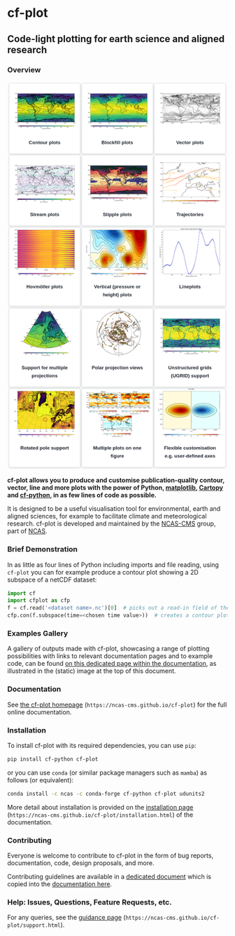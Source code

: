 # cf-plot

## Code-light plotting for earth science and aligned research

### Overview

![cf-plot example gallery of plots](docs/source/images/new_gallery_view.png "Examples Gallery of plots made with the cf-plot library")

**cf-plot allows you to produce and customise publication-quality contour,
vector, line and more plots with the power of Python,
[matplotlib](https://matplotlib.org/),
[Cartopy](https://scitools.org.uk/cartopy/docs/latest/) and
[cf-python](https://ncas-cms.github.io/cf-python/), in as few lines of code
as possible.**

It is designed to be a useful visualisation tool for environmental, earth
and aligned sciences, for example to facilitate climate and meteorological
research. cf-plot is developed and maintained by the
[NCAS-CMS](https://cms.ncas.ac.uk/index.html) group, part of
[NCAS](https://ncas.ac.uk/).


### Brief Demonstration

In as little as four lines of Python including imports and file reading,
using `cf-plot` you can for example produce a contour plot showing a 2D
subspace of a netCDF dataset:

```python
import cf
import cfplot as cfp
f = cf.read('<dataset name>.nc')[0]  # picks out a read-in field of the dataset
cfp.con(f.subspace(time=<chosen time value>))  # creates a contour plot of the field at that time value
```


### Examples Gallery

A gallery of outputs made with cf-plot, showcasing a range of plotting
possibilities with links to relevant documentation pages and to example code,
can be found
[on this dedicated page within the documentation](https://ncas-cms.github.io/cf-plot/gallery_of_examples.html),
as illustrated in the (static) image at the top of this document.


### Documentation

See [the cf-plot homepage](https://ncas-cms.github.io/cf-plot/)
(`https://ncas-cms.github.io/cf-plot`) for the full online documentation.


### Installation

To install cf-plot with its required dependencies, you can use `pip`:

```bash
pip install cf-python cf-plot
```

or you can use `conda` (or similar package managers such
as `mamba`) as follows (or equivalent):

```bash
conda install -c ncas -c conda-forge cf-python cf-plot udunits2
```

More detail about installation is provided on the
[installation page](https://ncas-cms.github.io/cf-plot/installation.html)
(`https://ncas-cms.github.io/cf-plot/installation.html`)
of the documentation.

### Contributing

Everyone is welcome to contribute to cf-plot in the form
of bug reports, documentation, code, design proposals, and more.

Contributing guidelines are available in a
[dedicated document](https://github.com/NCAS-CMS/cf-plot/blob/main/.github/CONTRIBUTING.md) which is
copied into the [documentation here](https://ncas-cms.github.io/cf-plot/support.html#contributing-to-cf-plot).


### Help: Issues, Questions, Feature Requests, etc.

For any queries, see the
[guidance page](https://ncas-cms.github.io/cf-plot/support.html)
(`https://ncas-cms.github.io/cf-plot/support.html`).
